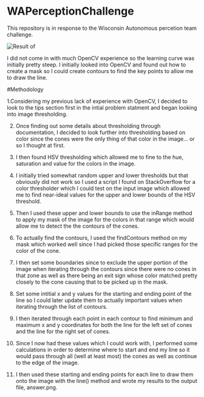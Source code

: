 # WAPerceptionChallenge

This repository is in response to the Wisconsin Autonomous percetion team challenge. 

![Result of ](answer.png)

I did not come in with much OpenCV experience so the learning curve was initially pretty steep. I initially looked into OpenCV and found out how to create a mask so I could create contours to find the key points to allow me to draw the line.

#Methodology

1.Considering my previous lack of experience with OpenCV, I decided to look to the tips section first in the intial problem statment and began looking into image thresholding. 

2. Once finding out some details about thresholding through documentation, I decided to look further into thresholding based on color since the cones were the only thing of that color in the image... or so I thought at first. 

3. I then found HSV thresholding which allowed me to fine to the hue, saturation and value for the colors in the image. 

4. I initially tried somewhat random upper and lower thresholds but that obviously did not work so I used a script I found on StackOverflow for a color thresholder which I could test on the input image which allowed me to find near-ideal values for the upper and lower bounds of the HSV threshold. 

5. Then I used these upper and lower bounds to use the inRange method to apply my mask of the image for the colors in that range which would allow me to detect the the contours of the cones.

6. To actually find the contours, I used the findContours method on my mask which worked well since I had picked those specific ranges for the color of the cone.

7. I then set some boundaries since to exclude the upper portion of the image when iterating through the contours since there were no cones in that zone as well as there being an exit sign whose color matched pretty closely to the cone causing that to be picked up in the mask.

8. Set some intitial x and y values for the starting and ending point of the line so I could later update them to actually important values when iterating through the list of contours.

9. I then iterated through each point in each contour to find minimum and maximum x and y coordinates for both the line for the left set of cones and the line for the right set of cones.

10. Since I now had these values which I could work with, I performed some calculations in order to determine where to start and end my line so it would pass through all (well at least most) the cones as well as continue to the edge of the image.

11. I then used these starting and ending points for each line to draw them onto the image with the line() method and wrote my results to the output file, answer.png.






